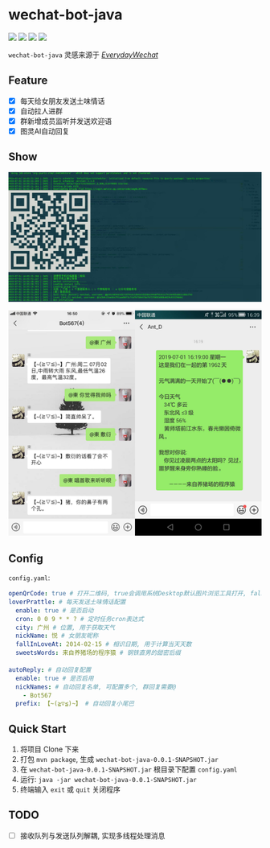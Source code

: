 # wechat-bot-java

[![](https://img.shields.io/badge/Language-Java-ff96b4.svg)](https://github.com/masteranthoneyd/wechat-bot-java) [![](https://img.shields.io/badge/license-MIT-FF0080.svg)](https://github.com/masteranthoneyd/wechat-bot-java/blob/master/LICENSE) [![](https://img.shields.io/github/stars/masteranthoneyd/wechat-bot-java.svg?style=social)](https://github.com/masteranthoneyd/wechat-bot-java) [![](https://img.shields.io/github/followers/masteranthoneyd.svg?label=Follow%20Me&style=social)](https://github.com/masteranthoneyd)

`wechat-bot-java` 灵感来源于 *[EverydayWechat](https://github.com/sfyc23/EverydayWechat)*


## Feature

- [x] 每天给女朋友发送土味情话
- [x] 自动拉人进群
- [x] 群新增成员监听并发送欢迎语
- [x] 图灵AI自动回复

## Show

![](image/demo-01.jpg)

<div align=center><img width="50%" height="50%" src="image/demo-02.jpg"/><img width="50%" height="50%" src="image/demo-03.jpg"/></div>

## Config

`config.yaml`:

```yml
openQrCode: true # 打开二维码, true会调用系统Desktop默认图片浏览工具打开, false在终端显示
loverPrattle: # 每天发送土味情话配置
  enable: true # 是否启动
  cron: 0 0 9 * * ? # 定时任务cron表达式
  city: 广州 # 位置, 用于获取天气
  nickName: 悦 # 女朋友昵称
  fallInLoveAt: 2014-02-15 # 相识日期, 用于计算当天天数
  sweetsWords: 来自养猪场的程序猿 # 钢铁直男的甜密后缀

autoReply: # 自动回复配置
  enable: true # 是否启用
  nickNames: # 自动回复名单, 可配置多个, 群回复需要@
    - Bot567
  prefix: 【~(≧▽≦)~】 # 自动回复小尾巴
```

## Quick Start

1. 将项目 Clone 下来
2. 打包 `mvn package`, 生成 `wechat-bot-java-0.0.1-SNAPSHOT.jar`
3. 在 `wechat-bot-java-0.0.1-SNAPSHOT.jar` 根目录下配置 `config.yaml`
4. 运行: `java -jar wechat-bot-java-0.0.1-SNAPSHOT.jar`
5. 终端输入 `exit` 或 `quit` 关闭程序

## TODO

- [ ] 接收队列与发送队列解耦, 实现多线程处理消息
